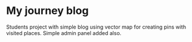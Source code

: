 # My journey blog

Students project with simple blog using vector map for creating pins with visited places. Simple admin panel added also.
